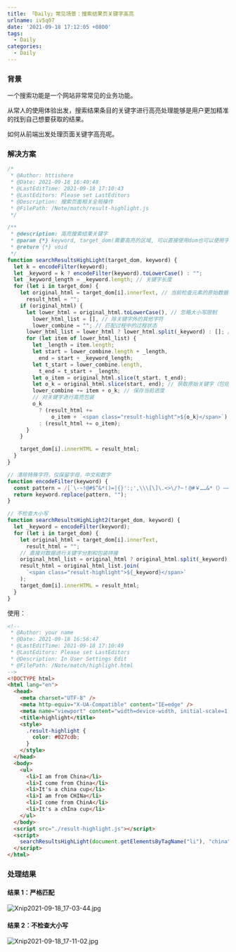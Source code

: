 ```yaml
---
title: 「Daily」常见场景：搜索结果页关键字高亮
urlname: iv5q07
date: '2021-09-18 17:12:05 +0800'
tags:
  - Daily
categories:
  - Daily
---
```


### 背景

一个搜索功能是一个网站非常常见的业务功能。

从常人的使用体验出发，搜索结果条目的关键字进行高亮处理能够是用户更加精准的找到自己想要获取的结果。
​

如何从前端出发处理页面关键字高亮呢。
​

### 解决方案

```javascript
/*
 * @Author: httishere
 * @Date: 2021-09-18 16:40:48
 * @LastEditTime: 2021-09-18 17:10:43
 * @LastEditors: Please set LastEditors
 * @Description: 搜索页面相关全局操作
 * @FilePath: /Note/match/result-highlight.js
 */

/**
 * @description: 高亮搜索结果关键字
 * @param {*} keyword, target_dom(需要高亮的区域, 可以直接使用dom也可以使用字符串)
 * @return {*} void
 */
function searchResultsHighLight(target_dom, keyword) {
  let k = encodeFilter(keyword);
  let _keyword = k ? encodeFilter(keyword).toLowerCase() : "";
  let _keyword_length = _keyword.length; // 关键字长度
  for (let i in target_dom) {
    let original_html = target_dom[i].innerText, // 当前检查元素的原始数据
      result_html = "";
    if (original_html) {
      let lower_html = original_html.toLowerCase(), // 忽略大小写限制
        lower_html_list = [], // 除关键字外的其他字符
        lower_combine = ""; // 匹配过程中的过程状态
      lower_html_list = lower_html ? lower_html.split(_keyword) : []; // 根据关键字分割小写处理后的内容
      for (let item of lower_html_list) {
        let _length = item.length;
        let start = lower_combine.length + _length,
          end = start + _keyword_length;
        let t_start = lower_combine.length,
          t_end = t_start + _length;
        let o_item = original_html.slice(t_start, t_end);
        let o_k = original_html.slice(start, end); // 获取原始关键字（包括大小写）
        lower_combine += item + o_k; // 保存当前进度
        // 对关键字进行高亮包装
        o_k
          ? (result_html +=
              o_item + `<span class="result-highlight">${o_k}</span>`)
          : (result_html += o_item);
      }
    }

    target_dom[i].innerHTML = result_html;
  }
}

// 清除特殊字符，仅保留字母，中文和数字
function encodeFilter(keyword) {
  const pattern = /[`\-~!@#$^&*()=|{}':;',\\\[\]\.<>\/?~！@#￥……&*（）——|{}【】'；：""'。，、？\s]/g;
  return keyword.replace(pattern, "");
}

// 不检查大小写
function searchResultsHighLight2(target_dom, keyword) {
  let _keyword = encodeFilter(keyword);
  for (let i in target_dom) {
    let original_html = target_dom[i].innerText,
      result_html = "";
    // 直接对数据进行关键字分割和包装拼接
    original_html_list = original_html ? original_html.split(_keyword) : [];
    result_html = original_html_list.join(
      `<span class="result-highlight">${_keyword}</span>`
    );
    target_dom[i].innerHTML = result_html;
  }
}
```

使用：

```html
<!--
 * @Author: your name
 * @Date: 2021-09-18 16:56:47
 * @LastEditTime: 2021-09-18 17:10:49
 * @LastEditors: Please set LastEditors
 * @Description: In User Settings Edit
 * @FilePath: /Note/match/highlight.html
-->
<!DOCTYPE html>
<html lang="en">
  <head>
    <meta charset="UTF-8" />
    <meta http-equiv="X-UA-Compatible" content="IE=edge" />
    <meta name="viewport" content="width=device-width, initial-scale=1.0" />
    <title>highlight</title>
    <style>
      .result-highlight {
        color: #027cdb;
      }
    </style>
  </head>
  <body>
    <ul>
      <li>I am from China</li>
      <li>I come from China</li>
      <li>It's a china cup</li>
      <li>I am from CHINa</li>
      <li>I come from ChinA</li>
      <li>It's a chIna cup</li>
    </ul>
  </body>
  <script src="./result-highlight.js"></script>
  <script>
    searchResultsHighLight(document.getElementsByTagName("li"), "china");
  </script>
</html>
```

### 处理结果

#### 结果 1：严格匹配

![Xnip2021-09-18_17-03-44.jpg](https://cdn.nlark.com/yuque/0/2021/jpeg/250093/1631956591378-e8230ae1-595d-4f93-9bb5-47368ef94541.jpeg#clientId=u0d8634d2-71f8-4&from=ui&id=uf0c7163d&margin=%5Bobject%20Object%5D&name=Xnip2021-09-18_17-03-44.jpg&originHeight=376&originWidth=654&originalType=binary∶=1&size=42401&status=done&style=none&taskId=u9058a36d-05ef-47a0-b826-3b567096d14)

#### 结果 2：不检查大小写

![Xnip2021-09-18_17-11-02.jpg](https://cdn.nlark.com/yuque/0/2021/jpeg/250093/1631956617146-de040fb0-5b00-4f4b-9544-51b9a72ec07f.jpeg#clientId=u0d8634d2-71f8-4&from=ui&id=ua48302fe&margin=%5Bobject%20Object%5D&name=Xnip2021-09-18_17-11-02.jpg&originHeight=390&originWidth=518&originalType=binary∶=1&size=39097&status=done&style=none&taskId=uc8957860-8fa7-4e9d-b595-a443e86ba8a)

